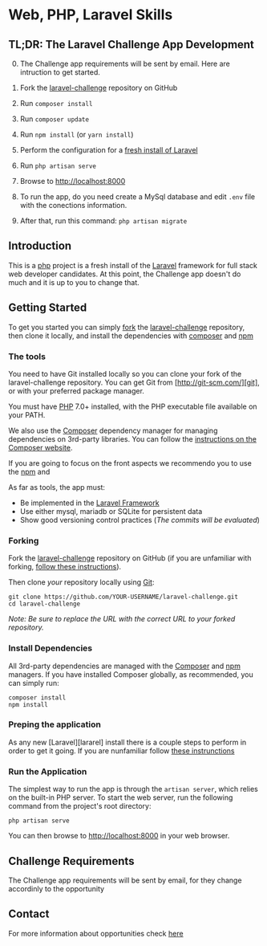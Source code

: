 # Web, PHP, Laravel Skills

## TL;DR: The Laravel Challenge App Development

0. The Challenge app requirements will be sent by email. Here are intruction to get started.

1. Fork the [laravel-challenge][laravel-challenge] repository on GitHub
2. Run `composer install`
3. Run `composer update`
4. Run `npm install` (or `yarn install`)
5. Perform the configuration for a [fresh install of Laravel](https://laravel.com/docs/5.4/#installation)
6. Run `php artisan serve`
7. Browse to [http://localhost:8000](http://localhost:8000)

8. To run the app, do you need create a MySql database and edit `.env` file with the conections information.
9. After that, run this command: `php artisan migrate`
## Introduction

This is a [php][PHP] project is a fresh install of the [Laravel][laravel] framework for full stack web developer candidates. At this point, the Challenge app doesn't do much and it is up to you to change that.

## Getting Started

To get you started you can simply [fork][fork] the [laravel-challenge][laravel-challenge] repository, then clone it locally, and install the dependencies with [composer][composer] and [npm][npm]

### The tools

You need to have Git installed locally so you can clone your fork of the laravel-challenge repository.
You can get Git from [http://git-scm.com/][git], or with your preferred package manager.

You must have [PHP][php] 7.0+ installed, with the PHP executable file available on your PATH.

We also use the [Composer][composer] dependency manager for managing dependencies on 3rd-party libraries.
You can follow the [instructions on the Composer website](https://getcomposer.org/doc/00-intro.md#introduction).

If you are going to focus on the front aspects we recommendo you to use the [npm](npm) and

As far as tools, the app must:

- Be implemented in the [Laravel Framework][laravel]
- Use either mysql, mariadb or SQLite for persistent data
- Show good versioning control practices (*The commits will be evaluated*)

### Forking

Fork the [laravel-challenge][laravel-challenge] repository on GitHub (if you are unfamiliar with forking, [follow these instructions][fork]).

Then clone *your* repository locally using [Git][git]:

```
git clone https://github.com/YOUR-USERNAME/laravel-challenge.git
cd laravel-challenge
```

*Note: Be sure to replace the URL with the correct URL to your forked repository.*

### Install Dependencies

All 3rd-party dependencies are managed with the [Composer][composer]  and [npm][npm] managers.
If you have installed Composer globally, as recommended, you can simply run:

```
composer install
npm install
```

### Preping the application

As any new [Laravel][lararel] install there is a couple steps to perform in order to get it going. If you are nunfamiliar follow [these instrunctions](https://laravel.com/docs/5.4/#web-server-configuration)

### Run the Application

The simplest way to run the app is through the `artisan server`, which relies on the built-in PHP server.
To start the web server, run the following command from the project's root directory:

```
php artisan serve
```

You can then browse to [http://localhost:8000](http://localhost:8000) in your web browser.

## Challenge Requirements

The Challenge app requirements will be sent by email, for they change accordinly to the opportunity

## Contact

For more information about opportunities check  [here](https://trampos.co/oportunidades?lc=ow)

[composer]: https://getcomposer.org
[npm]: https://www.npmjs.com/
[git]: http://git-scm.com/
[fork]: http://lmgtfy.com/?q=how+to+fork+a+repo+in+github
[php]: http://php.net
[laravel-challenge]: https://github.com/owinteractive/laravel-challenge
[Laravel]: http://www.laravel.com/docs/5.4
